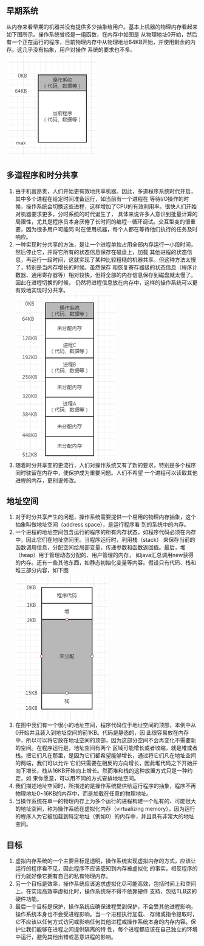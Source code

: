## 早期系统
从内存来看早期的机器并没有提供多少抽象给用户。基本上机器的物理内存看起来如下图所示。操作系统曾经是一组函数，在内存中如图是
从物理地址0开始，然后有一个正在运行的程序，目前物理内存中从物理地址64KB开始，并使用剩余的内存。这几乎没有抽象，用户对操作
系统的要求也不多。       
![img.jpg](./img/img.jpg)       
## 多道程序和时分共享
1. 由于机器昂贵，人们开始更有效地共享机器。因此，多道程序系统时代开启，其中多个进程在给定时间准备运行，如当前有一个进程在
等待I/O操作的时候，操作系统会切换这些进程，这样增加了CPU的有效利用率。很快人们开始对机器要求更多，分时系统的时代诞生了，
具体来说许多人意识到批量计算的局限性，尤其是程序员本身厌倦了长时间的编程--循环调试。交互型变的很重要，因为很多用户可能同
时在使用机器，每个人都在等待他们执行的任务及时响应。
1. 一种实现时分共享的方法，是让一个进程单独占用全部内存运行一小段时间，然后停止它，并将它所有的状态信息保存在磁盘上，加载
其他进程的状态信息，再运行一段时间，这就实现了某种比较粗糙的机器共享。但这种方法太慢了，特别是当内存增长的时候。虽然保存
和恢复寄存器级的状态信息（程序计数器、通用寄存器等）相对较快，但将全部的内存信息保存到磁盘就太慢了。因此在进程切换的时候，
仍然将进程信息放在内存中，这样的操作系统可以更有效地实现时分共享。       
![img.jpg](./img/img1.jpg)      
1. 随着时分共享变的更流行，人们对操作系统又有了新的要求，特别是多个程序同时驻留在内存中，使保护成为重要问题。人们不希望
一个进程可以读取其他进程的内存，更别说修改。
## 地址空间
1. 对于时分共享产生的问题，操作系统需要提供一个易用的物理内存抽象，这个抽象叫做地址空间（address space），是运行程序看
到的系统中的内存。
1. 一个进程的地址空间包含运行的程序的所有内存状态，如程序代码必须在内存中，因此它们在地址空间里。当程序运行时，利用栈（stack）
来保存当前的函数调用信息，分配空间给局部变量，传递参数和函数返回值。最后，堆（heap）用于管理动态分配的、用户管理的内存，
如java汇总调用new获得的内存。还有一些其他东西，如静态初始化变量等内容。假设只有代码、栈和堆三部分内容，如下图          
![img.jpg](./img/img2.jpg)      
1. 在图中我们有一个很小的地址空间，程序代码位于地址空间的顶部，本例中从0开始并且装入到地址空间的前1KB。代码是静态的，因
此很容易放在内存中，所以可以将它放在地址空间的顶部，因为这部分空间不会再变化不需要新的空间。在程序运行是，地址空间有两个
区域可能增长或者收缩，就是堆或者栈。把它们凡在那里，是因为它们都希望能够增长，通过将它们凡在地址空间的两端，我们可以允许
它们只需要在相反的方向增长，因此堆代码之下开始并向下增长，栈从16KB开始向上增长。然而堆和栈的这种放置方式只是一种约定，如
果你愿意，可以用不同的方式安排地址空间。
1. 我们描述地址空间时，所描述的是操作系统提供给运行程序的抽象，程序不再物理地址0~16KB的内存中，而是加载在任意的物理地址。
1. 当操作系统在单一的物理内存上为多个运行的进程构建一个私有的、可能很大的地址空间，称为操作系统在虚拟化内存（virtualizing 
memory），因为运行的程序人为它被加载到特定地址（例如0）的内存中，并且具有非常大的地址空间。
## 目标
1. 虚拟内存系统的一个主要目标是透明，操作系统实现虚拟内存的方式，应该让运行的程序看不见，因此程序不应该感知到内存被虚拟化
的事实，相反程序的行为就好像它拥有自己的私有物理内存。
1. 另一个目标是效率，操作系统应该追求虚拟化尽可能高效，包括时间上和空间上。在实现高效率虚拟化时，操作系统将不得不依靠硬件
支持，包括TLB这的硬件功能。
1. 最后一个目标是保护，操作系统应确保进程受到保护，不会受其他进程影响，操作系统本身也不会受进程影响。当一个进程执行加载、
存储或指令提取时，它不应该以任何方式访问或影响任何其他进程或操作系统本身的内存内容。保护让我们能够在进程之间提供隔离的特
性，每个进程都应该在自己独立的环境中运行，避免其他出错或恶意进程的影响。